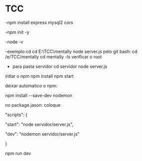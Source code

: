 # TCC
-npm install express mysql2 cors

-npm init -y

-node -v

-exemplo cd cd E:\TCC\mentally node server.js
pelo git bash: cd /e/TCC/mentally
cd mentally 
-ls verificar o root

- para pasta servidor 
cd servidor
node server.js

intlar o npm
npm install
npm start

deixar automatico o npm:

npm install --save-dev nodemon

no package.jason: coloque

"scripts": {

  "start": "node servidor/server.js",
  
  "dev": "nodemon servidor/server.js"
  
}

npm run dev

